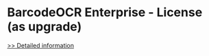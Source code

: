 # BarcodeOCR Enterprise - License (as upgrade)
[>> Detailed information](https://secure.shareit.com/shareit/product.html?productid=300771129&affiliateid=200057808)